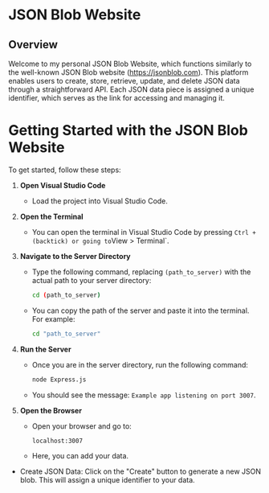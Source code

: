 # JSON Blob Website

## Overview

Welcome to my personal JSON Blob Website, which functions similarly to the well-known JSON Blob website (https://jsonblob.com). This platform enables users to create, store, retrieve, update, and delete JSON data through a straightforward API. Each JSON data piece is assigned a unique identifier, which serves as the link for accessing and managing it.


# Getting Started with the JSON Blob Website

To get started, follow these steps:

1. **Open Visual Studio Code**
   - Load the project into Visual Studio Code.

2. **Open the Terminal**
   - You can open the terminal in Visual Studio Code by pressing `Ctrl + ` ` (backtick) or going to `View > Terminal`.

3. **Navigate to the Server Directory**
   - Type the following command, replacing `(path_to_server)` with the actual path to your server directory:
     ```sh
     cd (path_to_server)
     ```
   - You can copy the path of the server and paste it into the terminal. For example:
     ```sh
     cd "path_to_server"
     ```

4. **Run the Server**
   - Once you are in the server directory, run the following command:
     ```sh
     node Express.js
     ```
   - You should see the message: `Example app listening on port 3007`.

5. **Open the Browser**
   - Open your browser and go to:
     ```sh
     localhost:3007
     ```
   - Here, you can add your data.
 
- Create JSON Data: Click on the "Create" button to generate a new JSON blob. This will assign a unique identifier to your data.



